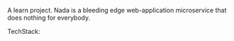 
A learn project. Nada is a bleeding edge web-application microservice that does nothing for everybody.

TechStack:

